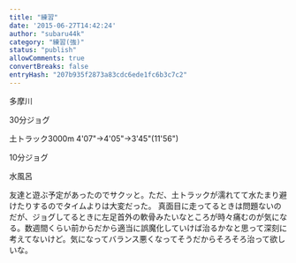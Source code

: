 ```yaml
---
title: "練習"
date: '2015-06-27T14:42:24'
author: "subaru44k"
category: "練習(強)"
status: "publish"
allowComments: true
convertBreaks: false
entryHash: "207b935f2873a83cdc6ede1fc6b3c7c2"
---
```

多摩川

30分ジョグ

土トラック3000m
4'07"→4'05"→3'45"(11'56")

10分ジョグ

水風呂

友達と遊ぶ予定があったのでサクッと。ただ、土トラックが濡れてて水たまり避けたりするのでタイムよりは大変だった。
真面目に走ってるときは問題ないのだが、ジョグしてるときに左足首外の軟骨みたいなところが時々痛むのが気になる。数週間くらい前からだから適当に誤魔化していけば治るかなと思って深刻に考えてないけど。気になってバランス悪くなってそうだからそろそろ治って欲しいな。

